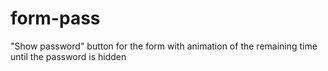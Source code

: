 # form-pass
"Show password" button for the form with animation of the remaining time until the password is hidden
